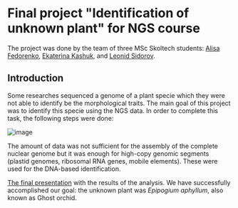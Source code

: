 # Final project "Identification of unknown plant" for NGS course

The project was done by the team of three MSc Skoltech students: <a href='https://github.com/Alisa411'>Alisa Fedorenko</a>, <a href='https://github.com/katikoshak'>Ekaterina Kashuk</a>, and <a href='https://github.com/lesidon'>Leonid Sidorov</a>.</i>

## Introduction

Some researches sequenced a genome of a plant specie which they were not able to identify be the morphological traits. The main goal of this project was to identify this specie using the NGS data. In order to complete this task, the following steps were done:

![image](https://github.com/lesidon/NGS_final_project/assets/122889154/e620fc9a-6583-4180-9a8f-485400e5d452)

The amount of data was not sufficient for the assembly of the complete nuclear genome but it was enough for high-copy genomic segments (plastid genomes, ribosomal RNA genes, mobile elements). These were used for the DNA-based identification.

<a href='https://github.com/lesidon/NGS_final_project/blob/main/NGS%20final%20project%20(2).pdf'>The final presentation</a> with the results of the analysis. We have successfully accomplished our goal: the unknown plant was <i>Epipogium aphyllum</i>, also known as Ghost orchid.
